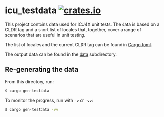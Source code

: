 # icu_testdata [![crates.io](http://meritbadge.herokuapp.com/icu_testdata)](https://crates.io/crates/icu_testdata)

This project contains data used for ICU4X unit tests. The data is based on a CLDR tag and a short list of locales that, together, cover a range of scenarios that are useful in unit testing.

The list of locales and the current CLDR tag can be found in [Cargo.toml](./Cargo.toml).

The output data can be found in the [data](./data/) subdirectory.

## Re-generating the data

From this directory, run:

```bash
$ cargo gen-testdata
```

To monitor the progress, run with `-v` or `-vv`:

```bash
$ cargo gen-testdata -vv
```
